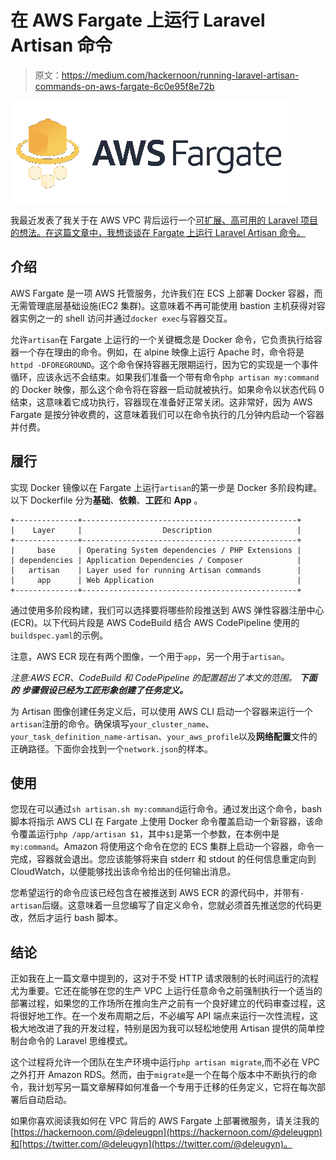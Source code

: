 # 在 AWS Fargate 上运行 Laravel Artisan 命令

> 原文：<https://medium.com/hackernoon/running-laravel-artisan-commands-on-aws-fargate-6c0e95f8e72b>

![](img/2d47dbf70902fe1ee94c4bd064ee992f.png)

我最近发表了我关于在 AWS VPC 背后运行一个[可扩展、高可用的 Laravel 项目的想法。在这篇文章中，我想谈谈在 Fargate 上运行 Laravel Artisan 命令。](https://hackernoon.com/the-challenges-of-running-laravel-on-aws-9f4480b46cf6)

## 介绍

AWS Fargate 是一项 AWS 托管服务，允许我们在 ECS 上部署 Docker 容器，而无需管理底层基础设施(EC2 集群)。这意味着不再可能使用 bastion 主机获得对容器实例之一的 shell 访问并通过`docker exec`与容器交互。

允许`artisan`在 Fargate 上运行的一个关键概念是 Docker 命令，它负责执行给容器一个存在理由的命令。例如，在 alpine 映像上运行 Apache 时，命令将是`httpd -DFOREGROUND`。这个命令保持容器无限期运行，因为它的实现是一个事件循环，应该永远不会结束。如果我们准备一个带有命令`php artisan my:command`的 Docker 映像，那么这个命令将在容器一启动就被执行。如果命令以状态代码 0 结束，这意味着它成功执行，容器现在准备好正常关闭。这非常好，因为 AWS Fargate 是按分钟收费的，这意味着我们可以在命令执行的几分钟内启动一个容器并付费。

## 履行

实现 Docker 镜像以在 Fargate 上运行`artisan`的第一步是 Docker 多阶段构建。以下 Dockerfile 分为**基础**、**依赖**、**工匠**和 **App** 。

```
+--------------+------------------------------------------------+
|    Layer     |                  Description                   |
+--------------+------------------------------------------------+
|     base     | Operating System dependencies / PHP Extensions |
| dependencies | Application Dependencies / Composer            |
|   artisan    | Layer used for running Artisan commands        |
|     app      | Web Application                                |
+--------------+------------------------------------------------+
```

通过使用多阶段构建，我们可以选择要将哪些阶段推送到 AWS 弹性容器注册中心(ECR)。以下代码片段是 AWS CodeBuild 结合 AWS CodePipeline 使用的`buildspec.yaml`的示例。

注意，AWS ECR 现在有两个图像，一个用于`app`，另一个用于`artisan`。

*注意:AWS ECR、CodeBuild 和 CodePipeline 的配置超出了本文的范围。* ***下面的*** ***步骤假设已经为工匠形象创建了任务定义。***

为 Artisan 图像创建任务定义后，可以使用 AWS CLI 启动一个容器来运行一个`artisan`注册的命令。确保填写`your_cluster_name`、`your_task_definition_name-artisan`、`your_aws_profile`以及**网络配置**文件的正确路径。下面你会找到一个`network.json`的样本。

## 使用

您现在可以通过`sh artisan.sh my:command`运行命令。通过发出这个命令，bash 脚本将指示 AWS CLI 在 Fargate 上使用 Docker 命令覆盖启动一个新容器，该命令覆盖运行`php /app/artisan $1`，其中`$1`是第一个参数，在本例中是`my:command`。Amazon 将使用这个命令在您的 ECS 集群上启动一个容器，命令一完成，容器就会退出。您应该能够将来自 stderr 和 stdout 的任何信息重定向到 CloudWatch，以便能够找出该命令给出的任何输出消息。

您希望运行的命令应该已经包含在被推送到 AWS ECR 的源代码中，并带有`-artisan`后缀。这意味着一旦您编写了自定义命令，您就必须首先推送您的代码更改，然后才运行 bash 脚本。

## 结论

正如我在上一篇文章中提到的，这对于不受 HTTP 请求限制的长时间运行的流程尤为重要。它还在能够在您的生产 VPC 上运行任意命令之前强制执行一个适当的部署过程，如果您的工作场所在推向生产之前有一个良好建立的代码审查过程，这将很好地工作。在一个发布周期之后，不必编写 API 端点来运行一次性流程，这极大地改进了我的开发过程，特别是因为我可以轻松地使用 Artisan 提供的简单控制台命令的 Laravel 思维模式。

这个过程将允许一个团队在生产环境中运行`php artisan migrate`,而不必在 VPC 之外打开 Amazon RDS。然而，由于`migrate`是一个在每个版本中不断执行的命令，我计划写另一篇文章解释如何准备一个专用于迁移的任务定义，它将在每次部署后自动启动。

如果你喜欢阅读我如何在 VPC 背后的 AWS Fargate 上部署微服务，请关注我的[https://hackernoon.com/@deleugpn](https://hackernoon.com/@deleugpn)和[https://twitter.com/@deleugyn](https://twitter.com/@deleugyn)。